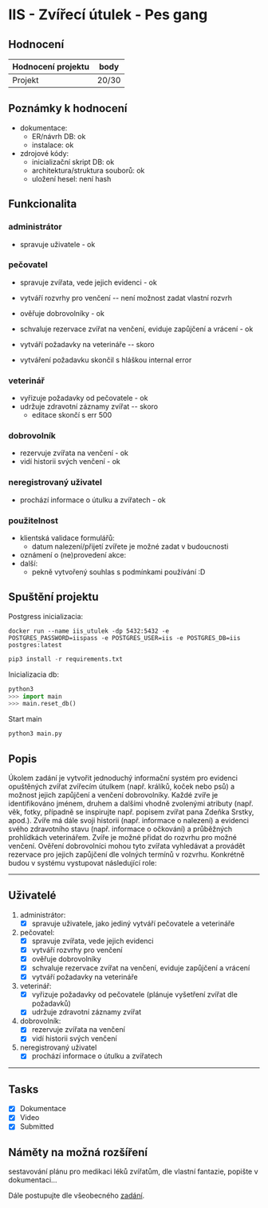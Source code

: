 # IIS - Zvířecí útulek - Pes gang

## Hodnocení

| Hodnocení projektu | body  |
|--------------------|-------|
| Projekt            | 20/30 |

## Poznámky k hodnocení

- dokumentace:
  - ER/návrh DB: ok
  - instalace: ok
- zdrojové kódy:
  - inicializační skript DB: ok
  - architektura/struktura souborů: ok
  - uložení hesel: není hash

## Funkcionalita

### administrátor

- spravuje uživatele - ok

### pečovatel

- spravuje zvířata, vede jejich evidenci - ok
- vytváří rozvrhy pro venčení -- není možnost zadat vlastní rozvrh
- ověřuje dobrovolníky - ok
- schvaluje rezervace zvířat na venčení, eviduje zapůjčení a vrácení - ok
- vytváří požadavky na veterináře -- skoro

- vytváření požadavku skončil s hláškou internal error

### veterinář

- vyřizuje požadavky od pečovatele - ok
- udržuje zdravotní záznamy zvířat -- skoro
  - editace skončí s err 500

### dobrovolník

- rezervuje zvířata na venčení - ok
- vidí historii svých venčení - ok

### neregistrovaný uživatel

- prochází informace o útulku a zvířatech - ok

### použitelnost

- klientská validace formulářů:
  - datum nalezení/přijetí zvířete je možné zadat v budoucnosti
- oznámení o (ne)provedení akce:
- další:
  - pekně vytvořený souhlas s podmínkami používání :D

## Spuštění projektu

Postgress inicializacia:

```shell
docker run --name iis_utulek -dp 5432:5432 -e POSTGRES_PASSWORD=iispass -e POSTGRES_USER=iis -e POSTGRES_DB=iis postgres:latest
```

```python
pip3 install -r requirements.txt
```

Inicializacia db:

```python
python3
>>> import main
>>> main.reset_db()
```

Start main

```python
python3 main.py
```

## Popis

Úkolem zadání je vytvořit jednoduchý informační systém pro evidenci opuštěných zvířat zvířecím útulkem (např. králíků, koček nebo psů) a možnost jejich zapůjčení a venčení dobrovolníky. Každé zvíře je identifikováno jménem, druhem a dalšími vhodně zvolenými atributy (např. věk, fotky, případně se inspirujte např. popisem zvířat pana Zdeňka Srstky, apod.). Zvíře má dále svoji historii (např. informace o nalezení) a evidenci svého zdravotního stavu (např. informace o očkování) a průběžných prohlídkách veterinářem. Zvíře je možné přidat do rozvrhu pro možné venčení. Ověření dobrovolníci mohou tyto zvířata vyhledávat a provádět rezervace pro jejich zapůjčení dle volných termínů v rozvrhu. Konkrétně budou v systému vystupovat následující role:

---

## Uživatelé

1. administrátor:
    - [x] spravuje uživatele, jako jediný vytváří pečovatele a veterináře

2. pečovatel:
    - [x] spravuje zvířata, vede jejich evidenci
    - [x] vytváří rozvrhy pro venčení
    - [x] ověřuje dobrovolníky
    - [x] schvaluje rezervace zvířat na venčení, eviduje zapůjčení a vrácení
    - [x] vytváří požadavky na veterináře

3. veterinář:
    - [x] vyřizuje požadavky od pečovatele (plánuje vyšetření zvířat dle požadavků)
    - [x] udržuje zdravotní záznamy zvířat

4. dobrovolník:
    - [x] rezervuje zvířata na venčení
    - [x] vidí historii svých venčení

5. neregistrovaný uživatel
    - [x] prochází informace o útulku a zvířatech

---

## Tasks

- [x] Dokumentace
- [x] Video
- [x] Submitted

## Náměty na možná rozšíření

sestavování plánu pro medikaci léků zvířatům,
dle vlastní fantazie, popište v dokumentaci…

Dále postupujte dle všeobecného [zadání](https://moodle.vut.cz/mod/page/view.php?id=238239).

